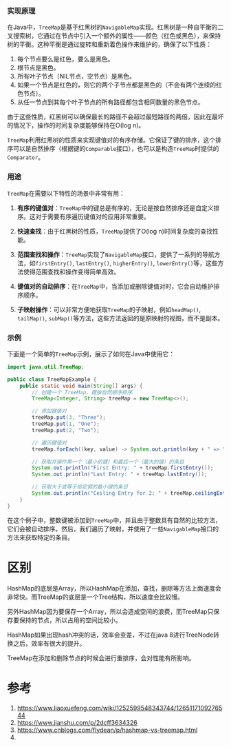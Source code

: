 ### 实现原理

在Java中，`TreeMap`是基于红黑树的`NavigableMap`实现。红黑树是一种自平衡的二叉搜索树，它通过在节点中引入一个额外的属性——颜色（红色或黑色），来保持树的平衡。这种平衡是通过旋转和重新着色操作来维护的，确保了以下性质：

1. 每个节点要么是红色，要么是黑色。
2. 根节点是黑色。
3. 所有叶子节点（NIL节点，空节点）是黑色。
4. 如果一个节点是红色的，则它的两个子节点都是黑色的（不会有两个连续的红色节点）。
5. 从任一节点到其每个叶子节点的所有路径都包含相同数量的黑色节点。

由于这些性质，红黑树可以确保最长的路径不会超过最短路径的两倍，因此在最坏的情况下，操作的时间复杂度能够保持在O(log n)。

`TreeMap`利用红黑树的性质来实现键值对的有序存储。它保证了键的排序，这个排序可以是自然排序（根据键的`Comparable`接口），也可以是构造`TreeMap`时提供的`Comparator`。

### 用途

`TreeMap`在需要以下特性的场景中非常有用：

1. **有序的键值对**：`TreeMap`中的键总是有序的，无论是按自然排序还是自定义排序。这对于需要有序遍历键值对的应用非常重要。

2. **快速查找**：由于红黑树的性质，`TreeMap`提供了O(log n)时间复杂度的查找性能。

3. **范围查找和操作**：`TreeMap`实现了`NavigableMap`接口，提供了一系列的导航方法，如`firstEntry()`, `lastEntry()`, `higherEntry()`, `lowerEntry()`等，这些方法使得范围查找和操作变得简单高效。

4. **键值对的自动排序**：在`TreeMap`中，当添加或删除键值对时，它会自动维护排序顺序。

5. **子映射操作**：可以非常方便地获取`TreeMap`的子映射，例如`headMap()`, `tailMap()`, `subMap()`等方法，这些方法返回的是原映射的视图，而不是副本。

### 示例

下面是一个简单的`TreeMap`示例，展示了如何在Java中使用它：

```java
import java.util.TreeMap;

public class TreeMapExample {
    public static void main(String[] args) {
        // 创建一个 TreeMap，键按自然顺序排序
        TreeMap<Integer, String> treeMap = new TreeMap<>();

        // 添加键值对
        treeMap.put(3, "Three");
        treeMap.put(1, "One");
        treeMap.put(2, "Two");

        // 遍历键值对
        treeMap.forEach((key, value) -> System.out.println(key + " => " + value));

        // 获取并操作第一个（最小的键）和最后一个（最大的键）的条目
        System.out.println("First Entry: " + treeMap.firstEntry());
        System.out.println("Last Entry: " + treeMap.lastEntry());

        // 获取大于或等于给定键的最小键的条目
        System.out.println("Ceiling Entry for 2: " + treeMap.ceilingEntry(2));
    }
}
```

在这个例子中，整数键被添加到`TreeMap`中，并且由于整数具有自然的比较方法，它们会被自动排序。然后，我们遍历了映射，并使用了一些`NavigableMap`接口的方法来获取特定的条目。

# 区别

HashMap的底层是Array，所以HashMap在添加，查找，删除等方法上面速度会非常快。而TreeMap的底层是一个Tree结构，所以速度会比较慢。

另外HashMap因为要保存一个Array，所以会造成空间的浪费，而TreeMap只保存要保持的节点，所以占用的空间比较小。

HashMap如果出现hash冲突的话，效率会变差，不过在java 8进行TreeNode转换之后，效率有很大的提升。

TreeMap在添加和删除节点的时候会进行重排序，会对性能有所影响。

# 参考

1. https://www.liaoxuefeng.com/wiki/1252599548343744/1265117109276544
2. https://www.jianshu.com/p/2dcff3634326
3. https://www.cnblogs.com/flydean/p/hashmap-vs-treemap.html
4. 